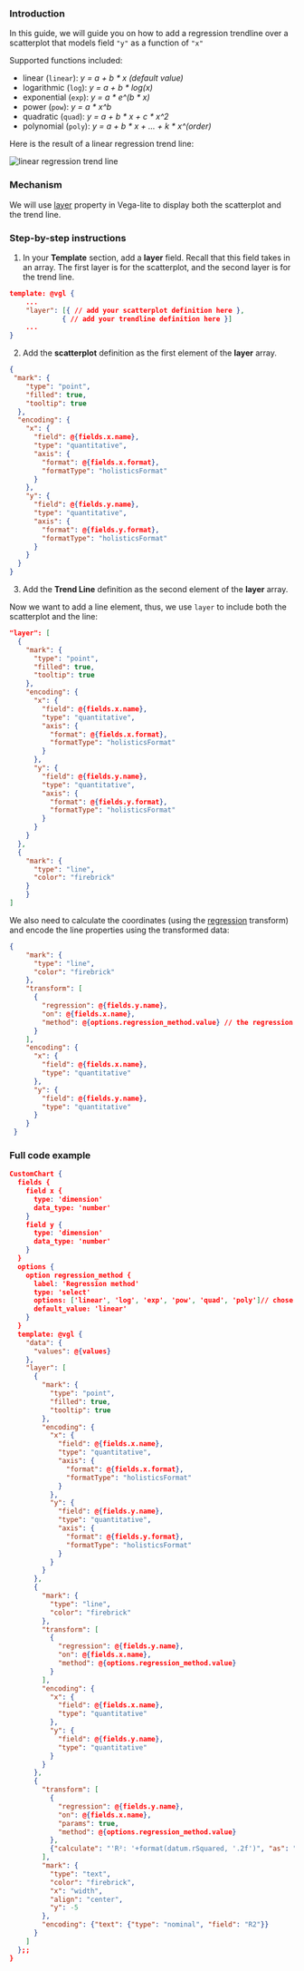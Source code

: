 ### Introduction

In this guide, we will guide you on how to add a regression trendline over a scatterplot that models field `"y"` as a function of `"x"` 

Supported functions included:

- linear (`linear`): *y = a + b * x (default value)*
- logarithmic (`log`): *y = a + b * log(x)*
- exponential (`exp`): *y = a * e^(b * x)*
- power (`pow`): *y = a * x^b*
- quadratic (`quad`): *y = a + b * x + c * x^2*
- polynomial (`poly`): *y = a + b * x + … + k * x^(order)*

Here is the result of a linear regression trend line:

![linear regression trend line](https://user-images.githubusercontent.com/27631976/194109892-746c5fb4-74f2-4616-a714-8a3276149611.png)

### Mechanism

We will use [layer](https://vega.github.io/vega-lite/docs/layer.html) property in Vega-lite to display both the scatterplot and the trend line.

### Step-by-step instructions

1. In your **Template** section, add a **layer** field. Recall that this field takes in an array. The first layer is for the scatterplot, and the second layer is for the trend line.

```json
template: @vgl {
    ...
    "layer": [{ // add your scatterplot definition here },
             { // add your trendline definition here }]
    ...	
}
```

2. Add the **scatterplot** definition as the first element of the **layer** array.

```json
{
 "mark": {
    "type": "point",
    "filled": true,
    "tooltip": true
  },
  "encoding": {
    "x": {
      "field": @{fields.x.name},
      "type": "quantitative",
      "axis": {
        "format": @{fields.x.format},
        "formatType": "holisticsFormat"
      }
    },
    "y": {
      "field": @{fields.y.name},
      "type": "quantitative",
      "axis": {
        "format": @{fields.y.format},
        "formatType": "holisticsFormat"
      }
    }
  }
}
```

3. Add the **Trend Line** definition as the second element of the **layer** array.

Now we want to add a line element, thus, we use `layer` to include both the scatterplot and the line:

```json
"layer": [
  {
    "mark": {
      "type": "point",
      "filled": true,
      "tooltip": true
    },
    "encoding": {
      "x": {
        "field": @{fields.x.name},
        "type": "quantitative",
        "axis": {
          "format": @{fields.x.format},
          "formatType": "holisticsFormat"
        }
      },
      "y": {
        "field": @{fields.y.name},
        "type": "quantitative",
        "axis": {
          "format": @{fields.y.format},
          "formatType": "holisticsFormat"
        }
      }
    }
  },
  {
    "mark": {
      "type": "line",
      "color": "firebrick"
    }
	}
]
```

We also need to calculate the coordinates (using the [regression](https://vega.github.io/vega-lite/docs/regression.html) transform) and encode the line properties using the transformed data:

```json
{
    "mark": {
      "type": "line",
      "color": "firebrick"
    },
    "transform": [
      {
        "regression": @{fields.y.name},
        "on": @{fields.x.name},
        "method": @{options.regression_method.value} // the regression method
      }
    ],
    "encoding": {
      "x": {
        "field": @{fields.x.name},
        "type": "quantitative"
      },
      "y": {
        "field": @{fields.y.name},
        "type": "quantitative"
      }
    }
 }
```

### Full code example

```json
CustomChart {
  fields {
    field x {
      type: 'dimension'
      data_type: 'number'
    }
    field y {
      type: 'dimension'
      data_type: 'number'
    }
  }
  options {
    option regression_method {
      label: 'Regression method'
      type: 'select'
      options: ['linear', 'log', 'exp', 'pow', 'quad', 'poly']// chose the regression method
      default_value: 'linear'
    }
  }
  template: @vgl {
    "data": {
      "values": @{values}
    },
    "layer": [
      {
        "mark": {
          "type": "point",
          "filled": true,
          "tooltip": true
        },
        "encoding": {
          "x": {
            "field": @{fields.x.name},
            "type": "quantitative",
            "axis": {
              "format": @{fields.x.format},
              "formatType": "holisticsFormat"
            }
          },
          "y": {
            "field": @{fields.y.name},
            "type": "quantitative",
            "axis": {
              "format": @{fields.y.format},
              "formatType": "holisticsFormat"
            }
          }
        }
      },
      {
        "mark": {
          "type": "line",
          "color": "firebrick"
        },
        "transform": [
          {
            "regression": @{fields.y.name},
            "on": @{fields.x.name},
            "method": @{options.regression_method.value}
          }
        ],
        "encoding": {
          "x": {
            "field": @{fields.x.name},
            "type": "quantitative"
          },
          "y": {
            "field": @{fields.y.name},
            "type": "quantitative"
          }
        }
      },
      {
        "transform": [
          {
            "regression": @{fields.y.name},
            "on": @{fields.x.name},
            "params": true,
            "method": @{options.regression_method.value}
          },
          {"calculate": "'R²: '+format(datum.rSquared, '.2f')", "as": "R2"} // calculate R-squared
        ],
        "mark": {
          "type": "text",
          "color": "firebrick",
          "x": "width",
          "align": "center",
          "y": -5
        },
        "encoding": {"text": {"type": "nominal", "field": "R2"}}
      }
    ]
  };;
}
```
